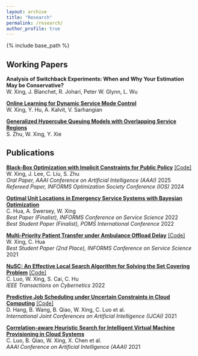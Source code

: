 ```yaml
---
layout: archive
title: "Research"
permalink: /research/
author_profile: true
---
```


{% include base_path %}

Working Papers
------

**Analysis of Switchback Experiments: When and Why Your
Estimation May be Conservative?**  
W. Xing, J. Blanchet, R. Johari, Peter W. Glynn, L. Wu  

**[Online Learning for Dynamic Service Mode Control](https://papers.ssrn.com/sol3/papers.cfm?abstract_id=5123355)**   
W. Xing, Y. Hu, A. Kalvit, V. Sarhangian  

**[Generalized Hypercube Queuing Models with Overlapping Service Regions](https://arxiv.org/abs/2304.02824)**   
S. Zhu, W. Xing, Y. Xie  


Publications
------

**[Black-Box Optimization with Implicit Constraints for Public Policy](https://doi.org/10.1609/aaai.v39i27.35074)** [[Code]](https://github.com/wenqian-xing/CageBO)   
W. Xing, J. Lee, C. Liu, S. Zhu  
*Oral Paper, AAAI Conference on Artificial Intelligence (AAAI)* 2025  
*Refereed Paper, INFORMS Optimization Society Conference (IOS)* 2024  

**[Optimal Unit Locations in Emergency Service Systems with Bayesian Optimization](https://papers.ssrn.com/sol3/papers.cfm?abstract_id=4497957)**  
C. Hua, A. Swersey, W. Xing  
*Best Paper (Finalist), INFORMS Conference on Service Science* 2022  
*Best Student Paper (Finalist), POMS International Conference* 2022  

**[Multi-Priority Patient Transfer under Ambulance
Offload Delay](https://papers.ssrn.com/sol3/papers.cfm?abstract_id=4003735)** [[Code]](https://github.com/wenqian-xing/AOD-Lower-Bound)  
W. Xing, C. Hua  
*Best Student Paper (2nd Place), INFORMS Conference on Service Science* 2021  

**[NuSC: An Effective Local Search Algorithm for Solving the Set Covering Problem](https://ieeexplore.ieee.org/document/9877844)** [[Code]](https://github.com/chuanluocs/NuSC-Algorithm)  
C. Luo, W. Xing, S. Cai, C. Hu  
*IEEE Transactions on Cybernetics* 2022  

**[Predictive Job Scheduling under Uncertain Constraints in Cloud Computing](https://www.ijcai.org/proceedings/2021/499)** [[Code]](https://github.com/wenqian-xing/SB-IJCAI-Paper)  
D. Hang, B. Wang, B. Qiao, W. Xing, C. Luo et al.  
*International Joint Conferences on Artificial Intelligence (IJCAI)* 2021  

**[Correlation-aware Heuristic Search for Intelligent Virtual Machine Provisioning in Cloud Systems](https://ojs.aaai.org/index.php/AAAI/article/view/17467)**  
C. Luo, B. Qiao, W. Xing, X. Chen et al.  
*AAAI Conference on Artificial Intelligence (AAAI)* 2021  